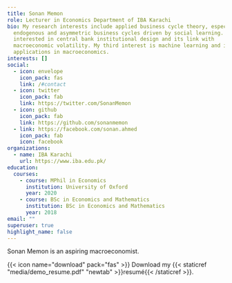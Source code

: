 ```yaml
---
title: Sonan Memon
role: Lecturer in Economics Department of IBA Karachi
bio: My research interests include applied business cycle theory, especially
  endogenous and asymmetric business cycles driven by social learning. I am also
  interested in central bank institutional design and its link with
  macroeconomic volatility. My third interest is machine learning and its
  applications in macroeconomics.
interests: []
social:
  - icon: envelope
    icon_pack: fas
    link: /#contact
  - icon: twitter
    icon_pack: fab
    link: https://twitter.com/SonanMemon
  - icon: github
    icon_pack: fab
    link: https://github.com/sonanmemon
  - link: https://facebook.com/sonan.ahmed
    icon_pack: fab
    icon: facebook
organizations:
  - name: IBA Karachi
    url: https://www.iba.edu.pk/
education:
  courses:
    - course: MPhil in Economics
      institution: University of Oxford
      year: 2020
    - course: BSc in Economics and Mathematics
      institution: BSc in Economics and Mathematics
      year: 2018
email: ""
superuser: true
highlight_name: false
---
```

Sonan Memon is an aspiring macroeconomist.

{{< icon name="download" pack="fas" >}} Download my {{< staticref "media/demo_resume.pdf" "newtab" >}}resumé{{< /staticref >}}.